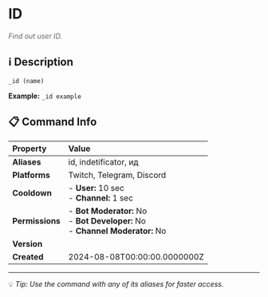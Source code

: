 # ID

<span style="color: #666; font-style: italic;">Find out user ID.</span>

## ℹ️ Description

`_id (name)`

**Example:** `_id example`

## 📋 Command Info

| **Property** | **Value** |
|:----------------|:----------------|
| **Aliases** | id, indetificator, ид |
| **Platforms** | Twitch, Telegram, Discord |
| **Cooldown** | - **User:** 10 sec<br> - **Channel:** 1 sec |
| **Permissions** | - **Bot Moderator:** No<br> - **Bot Developer:** No<br> - **Channel Moderator:** No |
| **Version** |  |
| **Created** | 2024-08-08T00:00:00.0000000Z |

---

💡 *Tip: Use the command with any of its aliases for faster access.*
